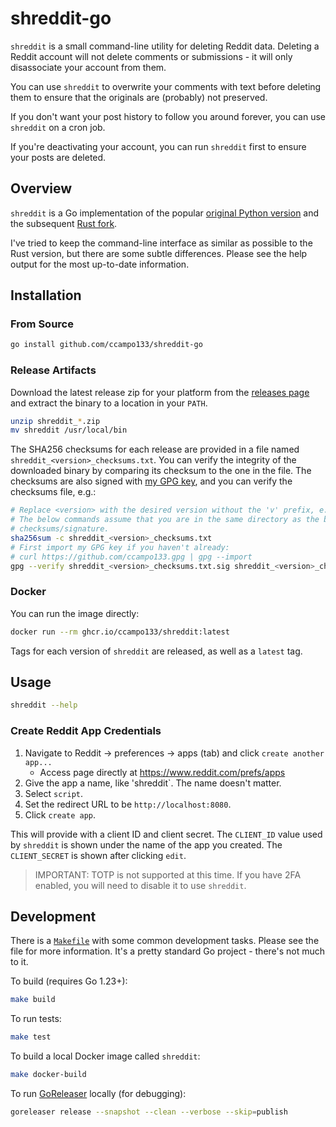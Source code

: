 # shreddit-go

`shreddit` is a small command-line utility for deleting Reddit data. Deleting a 
Reddit account will not delete comments or submissions - it will only
disassociate your account from them.

You can use `shreddit` to overwrite your comments with text before deleting them
to ensure that the originals are (probably) not preserved.

If you don't want your post history to follow you around forever, you can use 
`shreddit` on a cron job.

If you're deactivating your account, you can run `shreddit` first to ensure your
posts are deleted.

## Overview

`shreddit` is a Go implementation of the popular 
[original Python version](https://github.com/x89/Shreddit) and the subsequent 
[Rust fork](https://github.com/andrewbanchich/shreddit).

I've tried to keep the command-line interface as similar as possible to the
Rust version, but there are some subtle differences. Please see the help output
for the most up-to-date information.

## Installation

### From Source

```bash
go install github.com/ccampo133/shreddit-go
```

### Release Artifacts

Download the latest release zip for your platform from the
[releases page](https://github.com/ccampo133/shreddit-go/releases) and extract
the binary to a location in your `PATH`.

```bash
unzip shreddit_*.zip
mv shreddit /usr/local/bin
```

The SHA256 checksums for each release are provided in a file named
`shreddit_<version>_checksums.txt`. You can verify the integrity of the
downloaded binary by comparing its checksum to the one in the file. The
checksums are also signed with [my GPG key](https://github.com/ccampo133.gpg),
and you can verify the checksums file, e.g.:

```bash
# Replace <version> with the desired version without the 'v' prefix, e.g. 0.1.0.
# The below commands assume that you are in the same directory as the binary and
# checksums/signature.
sha256sum -c shreddit_<version>_checksums.txt
# First import my GPG key if you haven't already:
# curl https://github.com/ccampo133.gpg | gpg --import
gpg --verify shreddit_<version>_checksums.txt.sig shreddit_<version>_checksums.txt
````

### Docker

You can run the image directly:

```bash
docker run --rm ghcr.io/ccampo133/shreddit:latest
```

Tags for each version of `shreddit` are released, as well as a `latest` tag.

## Usage

```bash
shreddit --help
```

### Create Reddit App Credentials

1. Navigate to Reddit -> preferences -> apps (tab) and click `create another app...`
    - Access page directly at https://www.reddit.com/prefs/apps
2. Give the app a name, like 'shreddit`. The name doesn't matter.
3. Select `script`.
4. Set the redirect URL to be `http://localhost:8080`.
5. Click `create app`.

This will provide with a client ID and client secret. The `CLIENT_ID` value used
by `shreddit` is shown under the name of the app you created. The
`CLIENT_SECRET` is shown after clicking `edit`.

> IMPORTANT: TOTP is not supported at this time. If you have 2FA enabled, you
> will need to disable it to use `shreddit`.


## Development

There is a [`Makefile`](Makefile) with some common development tasks. Please see
the file for more information. It's a pretty standard Go project - there's not
much to it.

To build (requires Go 1.23+):

```bash
make build
```

To run tests:

```bash
make test
```

To build a local Docker image called `shreddit`:
```bash
make docker-build
```

To run [GoReleaser](https://goreleaser.com/) locally (for debugging):

```bash
goreleaser release --snapshot --clean --verbose --skip=publish
```
